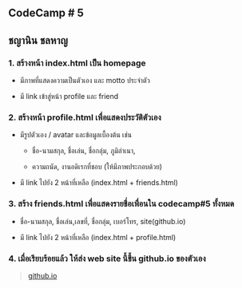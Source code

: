 ## CodeCamp # 5

## ชญานิน ชลหาญ

### 1. สร้างหน้า index.html เป็น homepage

   - มีภาพที่แสดงความเป็นตัวเอง และ motto ประจำตัว

   - มี link เข้าสู่หน้า profile และ friend

### 2. สร้างหน้า profile.html เพื่อแสดงประวัติตัวเอง

   - มีรูปตัวเอง / avatar และข้อมูลเบื้องต้น เช่น

     - ชื่อ-นามสกุล,​ ชื่อเล่น, ชื่อกลุ่ม,​ ภูมิลำเนา,

     - ความถนัด, งานอดิเรกที่ชอบ (ให้มีภาพประกอบด้วย)

   - มี link ไปยัง 2 หน้าที่เหลือ (index.html + friends.html)

### 3. สร้าง friends.html เพื่อแสดงรายชื่อเพื่อนใน codecamp#5 ทั้งหมด

   - ชื่อ-นามสกุล,​ ชื่อเล่น,เลขที่, ชื่อกลุ่ม,​ เบอร์โทร, site(github.io)

   - มี link ไปยัง 2 หน้าที่เหลือ (index.html + profile.html)

### 4. เมื่อเรียบร้อยแล้ว ให้ส่ง web site นี้ขึ้น github.io ของตัวเอง

> [github.io](https://cchayanin.github.io)
